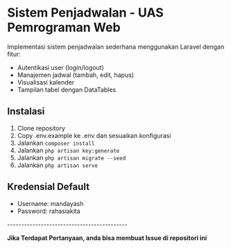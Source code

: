 # Sistem Penjadwalan - UAS Pemrograman Web

Implementasi sistem penjadwalan sederhana menggunakan Laravel dengan fitur:
- Autentikasi user (login/logout)
- Manajemen jadwal (tambah, edit, hapus)
- Visualisasi kalender
- Tampilan tabel dengan DataTables

## Instalasi
1. Clone repository
2. Copy .env.example ke .env dan sesuaikan konfigurasi
3. Jalankan `composer install`
4. Jalankan `php artisan key:generate`
5. Jalankan `php artisan migrate --seed`
6. Jalankan `php artisan serve`

## Kredensial Default
- Username: mandayash
- Password: rahasiakita
</code>
-------------------------------------------

<b> Jika Terdapat Pertanyaan, anda bisa membuat Issue di repositori ini </b>
